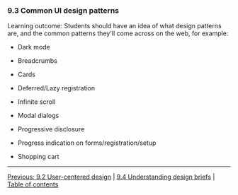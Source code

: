 ### 9.3 Common UI design patterns

Learning outcome: Students should have an idea of what design patterns are, and the common patterns they'll come across on the web, for example:

- Dark mode

- Breadcrumbs

- Cards

- Deferred/Lazy registration

- Infinite scroll

- Modal dialogs

- Progressive disclosure

- Progress indication on forms/registration/setup

- Shopping cart

---

[Previous: 9.2 User-centered design](/curriculum/2-core/4-best-practices-and-essential-tooling/9-2-user-centered-design.md) | [9.4 Understanding design briefs](/curriculum/2-core/4-best-practices-and-essential-tooling/9-4-understanding-design-briefs.md) | [Table of contents](/TOC.md)
